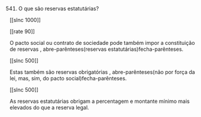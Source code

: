 541.  O que são reservas estatutárias?

[[slnc 1000]]

[[rate 90]]

O  pacto  social  ou  contrato  de  sociedade  pode  também  impor  a  constituição  de reservas  , abre-parênteses(reservas estatutárias)fecha-parênteses.

[[slnc 500]]

Estas também  são reservas obrigatórias  , abre-parênteses(não por  força  da  lei,  mas,  sim,  do  pacto  social)fecha-parênteses.

[[slnc 500]]

As  reservas  estatutárias  obrigam  a percentagem  e montante mínimo  mais  elevados  do que a reserva  legal.
